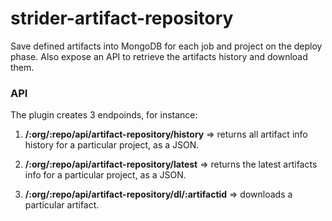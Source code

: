 strider-artifact-repository
===========================

Save defined artifacts into MongoDB for each job and project on the deploy phase. Also expose an API to retrieve the artifacts history and download them.

### API

The plugin creates 3 endpoinds, for instance:

1. **/:org/:repo/api/artifact-repository/history** => returns all artifact info history for a particular project, as a JSON.

2. **/:org/:repo/api/artifact-repository/latest** => returns the latest artifacts info for a particular project, as a JSON.

3. **/:org/:repo/api/artifact-repository/dl/:artifactid** => downloads a particular artifact.
